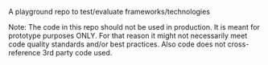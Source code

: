 
A playground repo to test/evaluate frameworks/technologies

Note: The code in this repo should not be used in production. It is meant for prototype purposes ONLY. For that reason it might not necessarily meet code quality standards and/or best practices. Also code does not cross-reference 3rd party code used.
